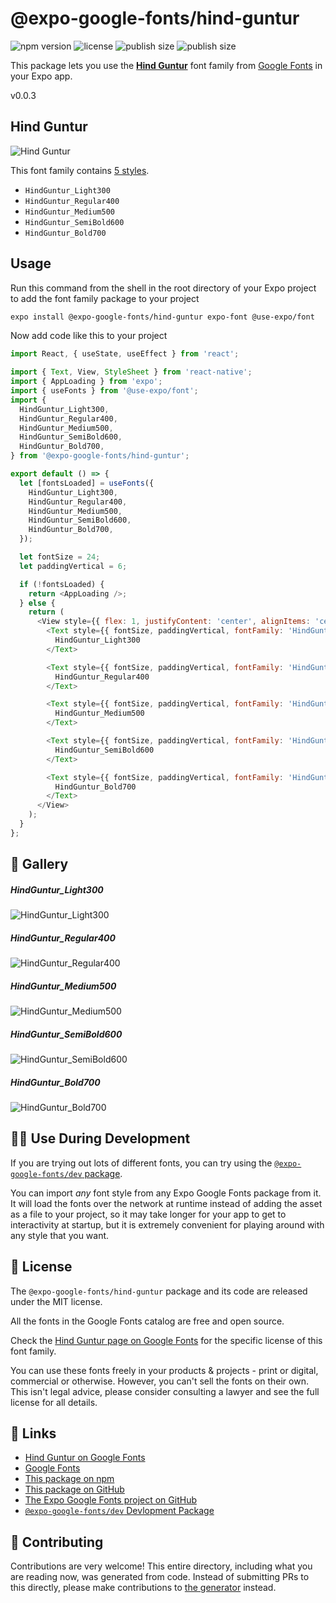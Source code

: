 # @expo-google-fonts/hind-guntur

![npm version](https://flat.badgen.net/npm/v/@expo-google-fonts/hind-guntur)
![license](https://flat.badgen.net/github/license/expo/google-fonts)
![publish size](https://flat.badgen.net/packagephobia/install/@expo-google-fonts/hind-guntur)
![publish size](https://flat.badgen.net/packagephobia/publish/@expo-google-fonts/hind-guntur)

This package lets you use the [**Hind Guntur**](https://fonts.google.com/specimen/Hind+Guntur) font family from [Google Fonts](https://fonts.google.com/) in your Expo app.

v0.0.3

## Hind Guntur

![Hind Guntur](./font-family.png)

This font family contains [5 styles](#-gallery).

- `HindGuntur_Light300`
- `HindGuntur_Regular400`
- `HindGuntur_Medium500`
- `HindGuntur_SemiBold600`
- `HindGuntur_Bold700`

## Usage

Run this command from the shell in the root directory of your Expo project to add the font family package to your project
```sh
expo install @expo-google-fonts/hind-guntur expo-font @use-expo/font
```

Now add code like this to your project
```js
import React, { useState, useEffect } from 'react';

import { Text, View, StyleSheet } from 'react-native';
import { AppLoading } from 'expo';
import { useFonts } from '@use-expo/font';
import {
  HindGuntur_Light300,
  HindGuntur_Regular400,
  HindGuntur_Medium500,
  HindGuntur_SemiBold600,
  HindGuntur_Bold700,
} from '@expo-google-fonts/hind-guntur';

export default () => {
  let [fontsLoaded] = useFonts({
    HindGuntur_Light300,
    HindGuntur_Regular400,
    HindGuntur_Medium500,
    HindGuntur_SemiBold600,
    HindGuntur_Bold700,
  });

  let fontSize = 24;
  let paddingVertical = 6;

  if (!fontsLoaded) {
    return <AppLoading />;
  } else {
    return (
      <View style={{ flex: 1, justifyContent: 'center', alignItems: 'center' }}>
        <Text style={{ fontSize, paddingVertical, fontFamily: 'HindGuntur_Light300' }}>
          HindGuntur_Light300
        </Text>

        <Text style={{ fontSize, paddingVertical, fontFamily: 'HindGuntur_Regular400' }}>
          HindGuntur_Regular400
        </Text>

        <Text style={{ fontSize, paddingVertical, fontFamily: 'HindGuntur_Medium500' }}>
          HindGuntur_Medium500
        </Text>

        <Text style={{ fontSize, paddingVertical, fontFamily: 'HindGuntur_SemiBold600' }}>
          HindGuntur_SemiBold600
        </Text>

        <Text style={{ fontSize, paddingVertical, fontFamily: 'HindGuntur_Bold700' }}>
          HindGuntur_Bold700
        </Text>
      </View>
    );
  }
};

```

## 🔡 Gallery

##### HindGuntur_Light300
![HindGuntur_Light300](./83f2591cf78a025ae8e85ebecda4a590c393eb80bf83f18bace7e5d144b57bc8.ttf.png)

##### HindGuntur_Regular400
![HindGuntur_Regular400](./58962c61fd64e7df2aa4d0fbf8b7044df4531b4098533fd14348043d05fb8b42.ttf.png)

##### HindGuntur_Medium500
![HindGuntur_Medium500](./1548c29a01fac4cf5904cd44cf584eaec84e08ed0b15f96638c1cb9ff8995583.ttf.png)

##### HindGuntur_SemiBold600
![HindGuntur_SemiBold600](./12aa908469a5d74ca315816664934ede78906a4593e2310e5ea1894cd964c2a1.ttf.png)

##### HindGuntur_Bold700
![HindGuntur_Bold700](./751c8dd12898b1caafe20c6458531dce8773242b36537ea2e341d9a4bd01bafe.ttf.png)


## 👩‍💻 Use During Development

If you are trying out lots of different fonts, you can try using the [`@expo-google-fonts/dev` package](https://github.com/expo/google-fonts/tree/master/font-packages/dev#readme).

You can import *any* font style from any Expo Google Fonts package from it. It will load the fonts
over the network at runtime instead of adding the asset as a file to your project, so it may take longer
for your app to get to interactivity at startup, but it is extremely convenient
for playing around with any style that you want.

## 📖 License

The `@expo-google-fonts/hind-guntur` package and its code are released under the MIT license.

All the fonts in the Google Fonts catalog are free and open source.

Check the [Hind Guntur page on Google Fonts](https://fonts.google.com/specimen/Hind+Guntur) for the specific license of this font family.

You can use these fonts freely in your products & projects - print or digital, commercial or otherwise. However, you can't sell the fonts on their own. This isn't legal advice, please consider consulting a lawyer and see the full license for all details.

## 🔗 Links

- [Hind Guntur on Google Fonts](https://fonts.google.com/specimen/Hind+Guntur)
- [Google Fonts](https://fonts.google.com/)
- [This package on npm](https://www.npmjs.com/package/@expo-google-fonts/hind-guntur)
- [This package on GitHub](https://github.com/expo/google-fonts/tree/master/font-packages/hind-guntur)
- [The Expo Google Fonts project on GitHub](https://github.com/expo/google-fonts)
- [`@expo-google-fonts/dev` Devlopment Package](https://github.com/expo/google-fonts/tree/master/font-packages/dev)


## 🤝 Contributing

Contributions are very welcome! This entire directory, including what you are reading now, was generated from code. Instead of submitting PRs to this directly, please make contributions to [the generator](https://github.com/expo/google-fonts/tree/master/packages/generator) instead.
